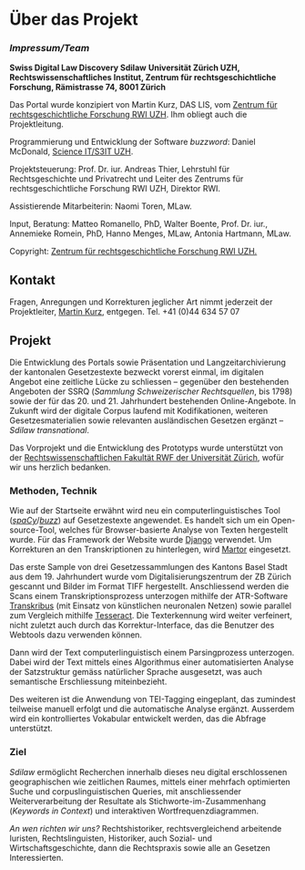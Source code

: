 <br><br>

# **Über das Projekt**
### *Impressum/Team*

**Swiss Digital Law Discovery Sdilaw**
**Universität Zürich UZH, Rechtswissenschaftliches Institut, Zentrum für rechtsgeschichtliche Forschung, Rämistrasse 74, 8001 Zürich**

Das Portal wurde konzipiert von Martin Kurz, DAS LIS, vom [Zentrum für rechtsgeschichtliche Forschung RWI UZH](https://www.ius.uzh.ch/de/research/units/zrf/altejuristischebibliothek.html). Ihm obliegt auch die Projektleitung.

Programmierung und Entwicklung der Software *buzzword*: Daniel McDonald, [Science IT/S3IT UZH](https://www.zi.uzh.ch/en/teaching-and-research/science-it/about.html).

Projektsteuerung: Prof. Dr. iur. Andreas Thier, Lehrstuhl für Rechtsgeschichte und Privatrecht und Leiter des Zentrums für rechtsgeschichtliche Forschung RWI UZH, Direktor RWI.

Assistierende Mitarbeiterin: Naomi Toren, MLaw.

Input, Beratung: Matteo Romanello, PhD, Walter Boente, Prof. Dr. iur., Annemieke Romein, PhD, Hanno Menges, MLaw, Antonia Hartmann, MLaw.

Copyright: [Zentrum für rechtsgeschichtliche Forschung RWI UZH.](https://www.ius.uzh.ch/de/research/units/zrf/altejuristischebibliothek.html)

## Kontakt

Fragen, Anregungen und Korrekturen jeglicher Art nimmt jederzeit der Projektleiter, [Martin Kurz](mailto:martin.kurz@rwi.uzh.ch), entgegen. Tel. +41 (0)44 634 57 07

## Projekt

Die Entwicklung des Portals sowie Präsentation und Langzeitarchivierung der kantonalen Gesetzestexte bezweckt vorerst einmal, im digitalen Angebot eine zeitliche Lücke zu schliessen – gegenüber den bestehenden Angeboten der SSRQ (*Sammlung Schweizerischer Rechtsquellen*, bis 1798) sowie der für das 20. und 21. Jahrhundert bestehenden Online-Angebote. In Zukunft wird der digitale Corpus laufend mit Kodifikationen, weiteren Gesetzesmaterialien sowie relevanten ausländischen Gesetzen ergänzt – *Sdilaw transnational*.

Das Vorprojekt und die Entwicklung des Prototyps wurde unterstützt von der [Rechtswissenschaftlichen Fakultät RWF der Universität Zürich](https://www.ius.uzh.ch/de.html), wofür wir uns herzlich bedanken.  

### Methoden, Technik

Wie auf der Startseite erwähnt wird neu ein computerlinguistisches Tool ([*spaCy*](https://spacy.io)/[*buzz*](https://buzz.readthedocs.io/en/latest/)) auf Gesetzestexte angewendet. Es handelt sich um ein Open-source-Tool, welches für Browser-basierte Analyse von Texten hergestellt wurde. Für das Framework der Website wurde [Django](https://www.djangoproject.com/) verwendet. Um Korrekturen an den Transkriptionen zu hinterlegen, wird [Martor](https://github.com/agusmakmun/django-markdown-editor) eingesetzt. 

Das erste Sample von drei Gesetzessammlungen des Kantons Basel Stadt aus dem 19. Jahrhundert wurde vom Digitalisierungszentrum der ZB Zürich gescannt und Bilder im Format TIFF hergestellt. Anschliessend werden die Scans einem Transkriptionsprozess unterzogen mithilfe der ATR-Software [Transkribus](https://transkribus.eu/Transkribus/) (mit Einsatz von künstlichen neuronalen Netzen) sowie parallel zum Vergleich mithilfe [Tesseract](https://opensource.google/projects/tesseract). Die Texterkennung wird weiter verfeinert, nicht zuletzt auch durch das Korrektur-Interface, das die Benutzer des Webtools dazu verwenden können.

Dann wird der Text computerlinguistisch einem Parsingprozess unterzogen. Dabei wird der Text mittels eines Algorithmus einer automatisierten Analyse der Satzstruktur gemäss natürlicher Sprache ausgesetzt, was auch semantische Erschliessung miteinbezieht. 

Des weiteren ist die Anwendung von TEI-Tagging eingeplant, das zumindest teilweise manuell erfolgt und die automatische Analyse ergänzt. Ausserdem wird ein kontrolliertes Vokabular entwickelt werden, das die Abfrage unterstützt.

### Ziel

*Sdilaw* ermöglicht Recherchen innerhalb dieses neu digital erschlossenen geographischen wie zeitlichen Raumes, mittels einer mehrfach optimierten Suche und corpuslinguistischen     Queries, mit anschliessender Weiterverarbeitung der Resultate als Stichworte-im-Zusammenhang (*Keywords in Context*) und interaktiven Wortfrequenzdiagrammen.

*An wen richten wir uns?* Rechtshistoriker, rechtsvergleichend arbeitende Iuristen, Rechtslinguisten, Historiker, auch Sozial- und Wirtschaftsgeschichte, dann die Rechtspraxis sowie alle an Gesetzen Interessierten. 
